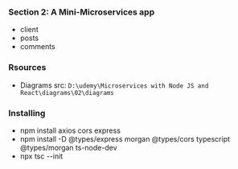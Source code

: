 ### Section 2: A Mini-Microservices app
- client
- posts
- comments

### Rsources
- Diagrams src: `D:\udemy\Microservices with Node JS and React\diagrams\02\diagrams`
### Installing
- npm install axios cors express 
- npm install -D @types/express morgan @types/cors typescript @types/morgan ts-node-dev
- npx tsc --init
